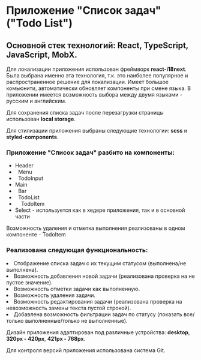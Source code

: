 <h1> Приложение "Список задач" ("Todo List")</h1>
<h2>Основной стек технологий: React, TypeScript, JavaScript, MobX. </h2>

<p>Для локализации приложения использован фреймворк <strong>react-i18next</strong>. Была выбрана именно эта технология, т.к. это наиболее популярное и распространенное решение для локализации. Имеет большое комьюнити, автоматически обновляет компоненты при смене языка. В приложении имеется возможность выбора между двумя языками - русским и английским.</p>

<p>Для сохранения списка задач после перезагрузки страницы использован <strong>local storage</strong>.</p>

<p>Для стилизации приложения выбраны следующие технологии: <strong>scss</strong> и <strong>styled-components</strong>.</p>

<h3>Приложение <strong>"Список задач"</strong> разбито на компоненты:</h3>
<ul>
  <li>Header</li>
  <li>&nbsp;&nbsp;Menu</li>
  <li>&nbsp;&nbsp;TodoInput</li>
  <li>Main</li>
  <li>&nbsp;&nbsp;Bar</li>
  <li>&nbsp;&nbsp;TodoList</li>
  <li>&nbsp;&nbsp;&nbsp;&nbsp;TodoItem</li>
  <li>Select - используется как в хедере приложения, так и в основной части</li>
</ul>

<p>Возможность удаления и отметка выполнения реализованы в одном компоненте - TodoItem</p>

<h3>Реализована следующая функциональность:</h3>

<li>Отображение списка задач с их текущим статусом (выполнена/не выполнена).</li>
<li>Возможность добавления новой задачи (реализована проверка на не пустое значение).</li>
<li>Возможность отметки задачи как выполненную.</li>
<li>Возможность удаления задачи.</li>
<li>Возможность редактирования задачи (реализована проверка на невозможность замены текста пустой строкой).</li>
<li>Добавлена возможность фильтрации задач по статусу (показать все/только выполненные/только не выполненные).</li>
<p></p>
<p>Дизайн приложения адаптирован под различные устройства: <strong>desktop</strong>, <strong>320px - 420px</strong>, <strong>421px - 768px</strong>.</p>

<p>Для контроля версий приложения использована система Git.</p>

